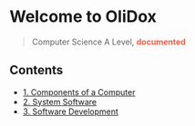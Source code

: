 # Welcome to **OliDox**

> Computer Science A Level, <span style="color:#f55d49">**documented**</span>

## Contents
- [1. Components of a Computer](<CompSci/1. Components of a Computer.md>)
- [2. System Software](<CompSci/2. System Software.md>)
- [3. Software Development](<CompSci/3. Software Development.md>)

